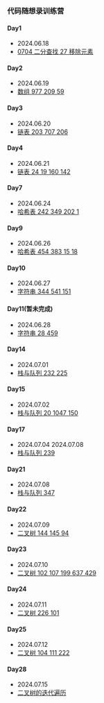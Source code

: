 ### 代码随想录训练营

#### Day1
+ 2024.06.18
+ [0704 二分查找 27 移除元素](https://github.com/hd2yao/leetcode/tree/master/training/day1)

#### Day2
+ 2024.06.19
+ [数组 977 209 59](https://github.com/hd2yao/leetcode/tree/master/training/day2)

#### Day3
+ 2024.06.20
+ [链表 203 707 206](https://github.com/hd2yao/leetcode/tree/master/training/day3)

#### Day4
+ 2024.06.21
+ [链表 24 19 160 142](https://github.com/hd2yao/leetcode/tree/master/training/day4)

#### Day7
+ 2024.06.24
+ [哈希表 242 349 202 1](https://github.com/hd2yao/leetcode/tree/master/training/day7)

#### Day9
+ 2024.06.26
+ [哈希表 454 383 15 18](https://github.com/hd2yao/leetcode/tree/master/training/day9)

#### Day10
+ 2024.06.27
+ [字符串 344 541 151](https://github.com/hd2yao/leetcode/tree/master/training/day10)

#### Day11(暂未完成)
+ 2024.06.28
+ [字符串 28 459](https://github.com/hd2yao/leetcode/tree/master/training/day11)

#### Day14
+ 2024.07.01
+ [栈与队列 232 225](https://github.com/hd2yao/leetcode/tree/master/training/day14)

#### Day15
+ 2024.07.02
+ [栈与队列 20 1047 150](https://github.com/hd2yao/leetcode/tree/master/training/day15)

#### Day17
+ 2024.07.04 2024.07.08
+ [栈与队列 239](https://github.com/hd2yao/leetcode/tree/master/training/day17)

#### Day21
+ 2024.07.08
+ [栈与队列 347](https://github.com/hd2yao/leetcode/tree/master/training/day21)

#### Day22
+ 2024.07.09
+ [二叉树 144 145 94](https://github.com/hd2yao/leetcode/tree/master/training/day22)

#### Day23
+ 2024.07.10
+ [二叉树 102 107 199 637 429](https://github.com/hd2yao/leetcode/tree/master/training/day23)

#### Day24
- 2024.07.11
- [二叉树 226 101](https://github.com/hd2yao/leetcode/tree/master/training/day24)

#### Day25
- 2024.07.12
- [二叉树 104 111 222](https://github.com/hd2yao/leetcode/tree/master/training/day25)

#### Day28
- 2024.07.15
- [二叉树的迭代遍历](https://github.com/hd2yao/leetcode/tree/master/training/day28)